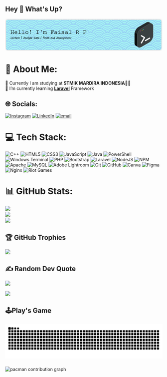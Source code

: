 ## Hey 👋 What's Up?

![DausssWeb](img/dausssweb2.jpg)

<!--
**DausssWeb/DausssWeb** is a ✨ _special_ ✨ repository because its `README.md` (this file) appears on your GitHub profile.

Here are some ideas to get you started:

- 🔭 I’m currently working on ...
- 🌱 I’m currently learning ...
- 👯 I’m looking to collaborate on ...
- 🤔 I’m looking for help with ...
- 💬 Ask me about ...
- 📫 How to reach me: ...
- 😄 Pronouns: ...
- ⚡ Fun fact: ...
-->
<!-- 
- 🔭 Currently I am studying at **STMIK MARDIRA INDONESIA**🧑‍💻  
- 🌱 I’m currently learning [**Laravel**](https://laravel.com) Framework  

##### Skills
[![My Skills](https://skillicons.dev/icons?i=html,css,js,cpp,php,laravel,mysql,vscode,figma)](https://skillicons.dev)

<img src="https://img.shields.io/badge/Microsoft_Office-D83B01?style=for-the-badge&logo=microsoft-office&logoColor=white" />
<img src="https://img.shields.io/badge/Microsoft_Word-2B579A?style=for-the-badge&logo=microsoft-word&logoColor=white" />
<img src="https://img.shields.io/badge/Microsoft_Access-A4373A?style=for-the-badge&logo=microsoft-access&logoColor=white" />
<img src="https://img.shields.io/badge/Microsoft_Excel-217346?style=for-the-badge&logo=microsoft-excel&logoColor=white" />
<img src="https://img.shields.io/badge/Microsoft_PowerPoint-B7472A?style=for-the-badge&logo=microsoft-powerpoint&logoColor=white" />


  
  ![Programmer](https://media3.giphy.com/media/v1.Y2lkPTc5MGI3NjExMjdlMThlb24xeDgwczR1dzNreGF1aTlnZjdqemVxbGs2bjk1M3JyMiZlcD12MV9pbnRlcm5hbF9naWZfYnlfaWQmY3Q9Zw/qgQUggAC3Pfv687qPC/giphy.gif)

##### Connect with Me
![https://www.instagram.com/rhmtfrdus._/](https://img.shields.io/badge/Instagram-E4405F?style=for-the-badge&logo=instagram&logoColor=white) ![https://www.linkedin.com/in/faisal-rahmat-firdaus-453959207](https://img.shields.io/badge/LinkedIn-0077B5?style=for-the-badge&logo=linkedin&logoColor=white) ![https://github.com/DausssWeb](https://img.shields.io/badge/GitHub-100000?style=for-the-badge&logo=github&logoColor=white)

##### Github Stats
![DausssWeb's GitHub stats](https://github-readme-stats.vercel.app/api?username=DausssWeb&show_icons=true&theme=gruvbox) -->

# 💫 About Me:
🔭 Currently I am studying at **STMIK MARDIRA INDONESIA**🧑‍💻  <br>🌱 I’m currently learning [**Laravel**](https://laravel.com) Framework 


## 🌐 Socials:
[![Instagram](https://img.shields.io/badge/Instagram-%23E4405F.svg?logo=Instagram&logoColor=white)](https://instagram.com/rhmtfrdus._) [![LinkedIn](https://img.shields.io/badge/LinkedIn-%230077B5.svg?logo=linkedin&logoColor=white)](https://linkedin.com/in/FaisalRahmatFirdaus) [![email](https://img.shields.io/badge/Email-D14836?logo=gmail&logoColor=white)](mailto:faisalrf2206@gmail.com) 

# 💻 Tech Stack:
![C++](https://img.shields.io/badge/c++-%2300599C.svg?style=plastic&logo=c%2B%2B&logoColor=white) ![HTML5](https://img.shields.io/badge/html5-%23E34F26.svg?style=plastic&logo=html5&logoColor=white) ![CSS3](https://img.shields.io/badge/css3-%231572B6.svg?style=plastic&logo=css3&logoColor=white) ![JavaScript](https://img.shields.io/badge/javascript-%23323330.svg?style=plastic&logo=javascript&logoColor=%23F7DF1E) ![Java](https://img.shields.io/badge/java-%23ED8B00.svg?style=plastic&logo=openjdk&logoColor=white) ![PowerShell](https://img.shields.io/badge/PowerShell-%235391FE.svg?style=plastic&logo=powershell&logoColor=white) ![Windows Terminal](https://img.shields.io/badge/Windows%20Terminal-%234D4D4D.svg?style=plastic&logo=windows-terminal&logoColor=white) ![PHP](https://img.shields.io/badge/php-%23777BB4.svg?style=plastic&logo=php&logoColor=white) ![Bootstrap](https://img.shields.io/badge/bootstrap-%238511FA.svg?style=plastic&logo=bootstrap&logoColor=white) ![Laravel](https://img.shields.io/badge/laravel-%23FF2D20.svg?style=plastic&logo=laravel&logoColor=white) ![NodeJS](https://img.shields.io/badge/node.js-6DA55F?style=plastic&logo=node.js&logoColor=white) ![NPM](https://img.shields.io/badge/NPM-%23CB3837.svg?style=plastic&logo=npm&logoColor=white) ![Apache](https://img.shields.io/badge/apache-%23D42029.svg?style=plastic&logo=apache&logoColor=white) ![MySQL](https://img.shields.io/badge/mysql-4479A1.svg?style=plastic&logo=mysql&logoColor=white) ![Adobe Lightroom](https://img.shields.io/badge/Adobe%20Lightroom-31A8FF.svg?style=plastic&logo=Adobe%20Lightroom&logoColor=white) ![Git](https://img.shields.io/badge/git-%23F05033.svg?style=plastic&logo=git&logoColor=white) ![GitHub](https://img.shields.io/badge/github-%23121011.svg?style=plastic&logo=github&logoColor=white) ![Canva](https://img.shields.io/badge/Canva-%2300C4CC.svg?style=plastic&logo=Canva&logoColor=white) ![Figma](https://img.shields.io/badge/figma-%23F24E1E.svg?style=plastic&logo=figma&logoColor=white) ![Nginx](https://img.shields.io/badge/nginx-%23009639.svg?style=plastic&logo=nginx&logoColor=white) ![Riot Games](https://img.shields.io/badge/riotgames-D32936.svg?style=plastic&logo=riotgames&logoColor=white)
# 📊 GitHub Stats:
![](https://github-readme-stats.vercel.app/api?username=DausssWeb&theme=blue_navy&hide_border=false&include_all_commits=true&count_private=false)<br/>
![](https://nirzak-streak-stats.vercel.app/?user=DausssWeb&theme=blue_navy&hide_border=false)<br/>
![](https://github-readme-stats.vercel.app/api/top-langs/?username=DausssWeb&theme=blue_navy&hide_border=false&include_all_commits=true&count_private=false&layout=compact)

## 🏆 GitHub Trophies
![](https://github-profile-trophy.vercel.app/?username=DausssWeb&theme=radical&no-frame=true&no-bg=true&margin-w=4)

## ✍️ Random Dev Quote
![](https://quotes-github-readme.vercel.app/api?type=horizontal&theme=tokyonight)

[![](https://visitcount.itsvg.in/api?id=DausssWeb&icon=0&color=0)](https://visitcount.itsvg.in)
<!-- Proudly created with GPRM ( https://gprm.itsvg.in ) -->
## 🕹️Play's Game

###

<img src="https://raw.githubusercontent.com/DausssWeb/DausssWeb/output/snake.svg" alt="Snake animation" />

###

<picture>
  <source media="(prefers-color-scheme: dark)" srcset="https://raw.githubusercontent.com/DausssWeb/DausssWeb/output/pacman-contribution-graph-dark.svg">
  <source media="(prefers-color-scheme: light)" srcset="https://raw.githubusercontent.com/DausssWeb/DausssWeb/output/pacman-contribution-graph.svg">
  <img alt="pacman contribution graph" src="https://raw.githubusercontent.com/DausssWeb/DausssWeb/output/pacman-contribution-graph.svg">
</picture>

###